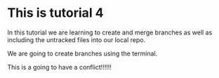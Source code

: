 # This is tutorial 4

In this tutorial we are learning to create and merge branches as well as including the untracked files into our local repo. 

We are going to create branches using the terminal.

This is a going to have a conflict!!!!!!
